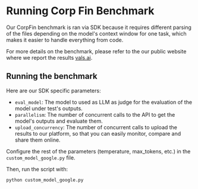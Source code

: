 # Running Corp Fin Benchmark

Our CorpFin benchmark is ran via SDK because it requires different parsing of the files depending on the model's context window for one task, which makes it easier to handle everything from code.

For more details on the benchmark, please refer to the our public website where we report the results [vals.ai](https://www.vals.ai/home).

## Running the benchmark

Here are our SDK specific parameters:
- `eval_model`: The model to used as LLM as judge for the evaluation of the model under test's outputs.
- `parallelism`: The number of concurrent calls to the API to get the model's outputs and evaluate them.
- `upload_concurrency`: The number of concurrent calls to upload the results to our platform, so that you can easily monitor, compare and share them online.

Configure the rest of the parameters (temperature, max_tokens, etc.) in the `custom_model_google.py` file.

Then, run the script with:
```bash
python custom_model_google.py
```